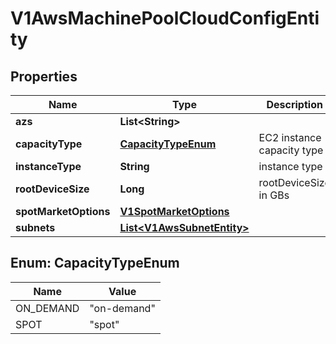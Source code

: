 # V1AwsMachinePoolCloudConfigEntity

## Properties
Name | Type | Description | Notes
------------ | ------------- | ------------- | -------------
**azs** | **List&lt;String&gt;** |  |  [optional]
**capacityType** | [**CapacityTypeEnum**](#CapacityTypeEnum) | EC2 instance capacity type |  [optional]
**instanceType** | **String** | instance type | 
**rootDeviceSize** | **Long** | rootDeviceSize in GBs |  [optional]
**spotMarketOptions** | [**V1SpotMarketOptions**](V1SpotMarketOptions.md) |  |  [optional]
**subnets** | [**List&lt;V1AwsSubnetEntity&gt;**](V1AwsSubnetEntity.md) |  |  [optional]

<a name="CapacityTypeEnum"></a>
## Enum: CapacityTypeEnum
Name | Value
---- | -----
ON_DEMAND | &quot;on-demand&quot;
SPOT | &quot;spot&quot;
